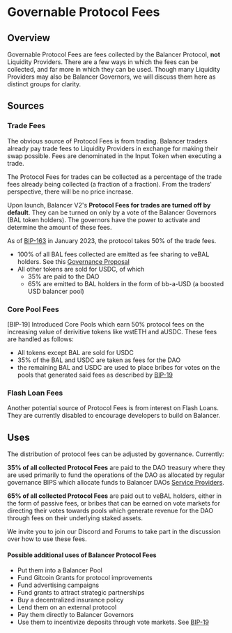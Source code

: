 # Governable Protocol Fees

## Overview

Governable Protocol Fees are fees collected by the Balancer Protocol, **not** Liquidity Providers. There are a few ways in which the fees can be collected, and far more in which they can be used. Though many Liquidity Providers may also be Balancer Governors, we will discuss them here as distinct groups for clarity. 

## Sources

### Trade Fees

The obvious source of Protocol Fees is from trading. Balancer traders already pay trade fees to Liquidity Providers in exchange for making their swap possible. Fees are denominated in the Input Token when executing a trade. 

The Protocol Fees for trades can be collected as a percentage of the trade fees already being collected (a fraction of a fraction). From the traders' perspective, there will be no price increase. 

Upon launch, Balancer V2's **Protocol Fees for trades are turned off by default**. They can be turned on only by a vote of the Balancer Governors (BAL token holders). The governors have the power to activate and determine the amount of these fees.

As of [BIP-163](https://forum.balancer.fi/t/bip-19-incentivize-core-pools-l2-usage/3329#specification-4)  in January 2023, the protocol takes 50% of the trade fees.
- 100% of all BAL fees collected are emitted as fee sharing to veBAL holders.  See this [Governance Proposal](https://forum.balancer.fi/t/proposal-distribute-protocol-fees-in-bal-where-appropriate/2933)
- All other tokens are sold for USDC, of which 
  - 35% are paid to the DAO 
  - 65% are emitted to BAL holders in the form of bb-a-USD (a boosted USD balancer pool)

### Core Pool Fees
[BIP-19] Introduced Core Pools which earn 50% protocol fees on the increasing value of derivitive tokens like wstETH and aUSDC. These fees are handled as follows:
- All tokens except BAL are sold for USDC
- 35% of the BAL and USDC are taken as fees for the DAO
- the remaining BAL and USDC are used to place bribes for votes on the pools that generated said fees as described by [BIP-19](https://forum.balancer.fi/t/bip-19-incentivize-core-pools-l2-usage/3329)

### Flash Loan Fees

Another potential source of Protocol Fees is from interest on Flash Loans. They are currently disabled to encourage developers to build on Balancer.

## Uses

The distribution of protocol fees can be adjusted by governance.  Currently:

**35% of all collected Protocol Fees** are paid to the DAO treasury where they are used primarily to fund the operations of the DAO as allocated by regular governance BIPS which allocate funds to Balancer DAOs [Service Providers](https://forum.balancer.fi/c/service-provider/15). 

**65% of all collected Protocol Fees** are paid out to veBAL holders, either in the form of passive fees, or bribes that can be earned on vote markets for directing their votes towards pools which generate revenue for the DAO through fees on their underlying staked assets.


We invite you to join our Discord and Forums to take part in the discussion over how to use these fees.

#### Possible additional uses of Balancer Protocol Fees

* Put them into a Balancer Pool
* Fund Gitcoin Grants for protocol improvements
* Fund advertising campaigns
* Fund grants to attract strategic partnerships
* Buy a decentralized insurance policy
* Lend them on an external protocol
* Pay them directly to Balancer Governors
* Use them to incentivize deposits through vote markets. See [BIP-19](https://forum.balancer.fi/t/bip-19-incentivize-core-pools-l2-usage/3329)

